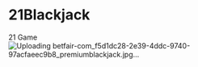 # 21Blackjack
21 Game
![Uploading betfair-com_f5d1dc28-2e39-4ddc-9740-97acfaeec9b8_premiumblackjack.jpg…]()
